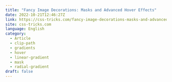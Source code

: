```yaml
---
title: "Fancy Image Decorations: Masks and Advanced Hover Effects"
date: 2022-10-21T12:46:27Z
link: https://css-tricks.com/fancy-image-decorations-masks-and-advanced-hover-effects/?utm_medium=RSS&utm_source=news.12bit.vn
site: css-tricks.com
language: English
category:
  - Article
  - clip-path
  - gradients
  - hover
  - linear-gradient
  - mask
  - radial-gradient
draft: false
---
```

